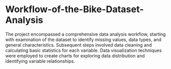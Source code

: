 # Workflow-of-the-Bike-Dataset-Analysis
The project encompassed a comprehensive data analysis workflow, starting with examination of the dataset to identify missing values, data types, and general characteristics. Subsequent steps involved data cleaning and calculating basic statistics for each variable. Data visualization techniques were employed to create charts for exploring data distribution and identifying variable relationships.
